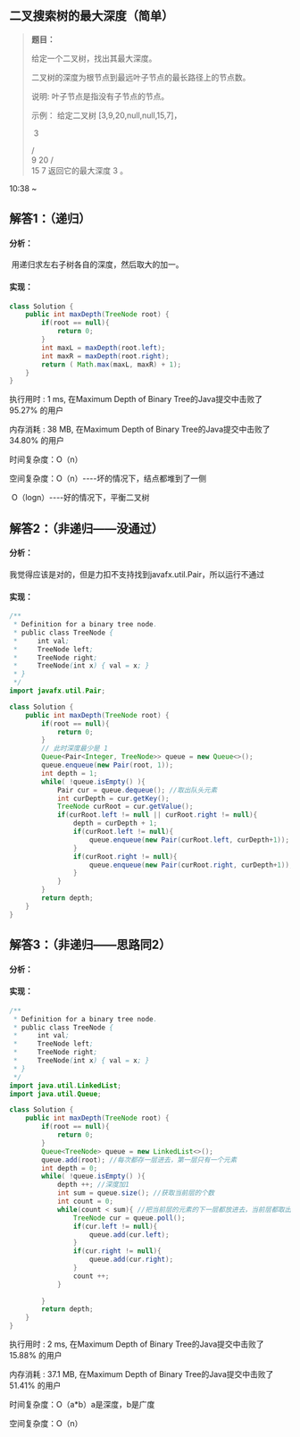 ## 二叉搜索树的最大深度（简单）

> **题目：**
>
> 给定一个二叉树，找出其最大深度。
>
> 二叉树的深度为根节点到最远叶子节点的最长路径上的节点数。
>
> 说明: 叶子节点是指没有子节点的节点。
>
> 示例：
> 给定二叉树 [3,9,20,null,null,15,7]，
>
> ​    3
>
>    / \
>   9  20
>     /  \
>    15   7
> 返回它的最大深度 3 。

10:38 ~ 

## 解答1：（递归）

#### 分析：

​	用递归求左右子树各自的深度，然后取大的加一。

#### 实现：

```java
class Solution {
    public int maxDepth(TreeNode root) {
        if(root == null){
            return 0;
        }
        int maxL = maxDepth(root.left);
        int maxR = maxDepth(root.right);
        return ( Math.max(maxL, maxR) + 1);
    }
}
```

执行用时 : 1 ms, 在Maximum Depth of Binary Tree的Java提交中击败了95.27% 的用户

内存消耗 : 38 MB, 在Maximum Depth of Binary Tree的Java提交中击败了34.80% 的用户

时间复杂度：O（n）

空间复杂度：O（n）----坏的情况下，结点都堆到了一侧

​                      O（logn）----好的情况下，平衡二叉树

## 解答2：（非递归——没通过）

#### 分析：

​	我觉得应该是对的，但是力扣不支持找到javafx.util.Pair，所以运行不通过

#### 实现：

```java
/**
 * Definition for a binary tree node.
 * public class TreeNode {
 *     int val;
 *     TreeNode left;
 *     TreeNode right;
 *     TreeNode(int x) { val = x; }
 * }
 */
import javafx.util.Pair;

class Solution {
    public int maxDepth(TreeNode root) {
        if(root == null){
            return 0;
        }
        // 此时深度最少是 1
        Queue<Pair<Integer, TreeNode>> queue = new Queue<>();
        queue.enqueue(new Pair(root, 1));
        int depth = 1; 
        while( !queue.isEmpty() ){
            Pair cur = queue.dequeue(); //取出队头元素
            int curDepth = cur.getKey();
            TreeNode curRoot = cur.getValue();
            if(curRoot.left != null || curRoot.right != null){
                depth = curDepth + 1;
                if(curRoot.left != null){
                    queue.enqueue(new Pair(curRoot.left, curDepth+1));
                }
                if(curRoot.right != null){
                    queue.enqueue(new Pair(curRoot.right, curDepth+1));
                }                
            }
        }
        return depth;
    }
}
```

## 解答3：（非递归——思路同2）

#### 分析：



#### 实现：

```java
/**
 * Definition for a binary tree node.
 * public class TreeNode {
 *     int val;
 *     TreeNode left;
 *     TreeNode right;
 *     TreeNode(int x) { val = x; }
 * }
 */
import java.util.LinkedList;
import java.util.Queue;

class Solution {
    public int maxDepth(TreeNode root) {
        if(root == null){
            return 0;
        }
        Queue<TreeNode> queue = new LinkedList<>();
        queue.add(root); //每次都存一层进去，第一层只有一个元素
        int depth = 0;
        while( !queue.isEmpty() ){
            depth ++; //深度加1
            int sum = queue.size(); //获取当前层的个数
            int count = 0;
            while(count < sum){ //把当前层的元素的下一层都放进去，当前层都取出来
                TreeNode cur = queue.poll();
                if(cur.left != null){
                    queue.add(cur.left); 
                }
                if(cur.right != null){
                    queue.add(cur.right); 
                }
                count ++;
            }
            
        }
        return depth;
    }
}
```

执行用时 : 2 ms, 在Maximum Depth of Binary Tree的Java提交中击败了15.88% 的用户

内存消耗 : 37.1 MB, 在Maximum Depth of Binary Tree的Java提交中击败了51.41% 的用户

时间复杂度：O（a*b）a是深度，b是广度

空间复杂度：O（n）
